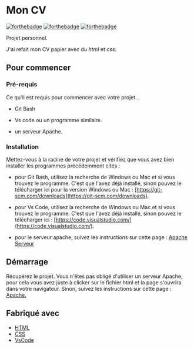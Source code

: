 # Mon CV
[![forthebadge](https://forthebadge.com/images/badges/built-by-developers.svg)](https://forthebadge.com) [![forthebadge](https://forthebadge.com/images/badges/uses-html.svg)](https://forthebadge.com) [![forthebadge](https://forthebadge.com/images/badges/uses-css.svg)](https://forthebadge.com) 

Projet personnel.

J'ai refait mon CV papier avec du _html_ et _css_.

## Pour commencer

### Pré-requis

Ce qu'il est requis pour commencer avec votre projet...

- Git Bash

- Vs code ou un programme similaire.

- un serveur Apache.

### Installation

Mettez-vous à la racine de votre projet et vérifiez que vous avez bien installer les programmes précédemment cités :

- pour Git Bash, utilisez la recherche de Windows ou Mac et si vous trouvez le programme. C'est que l'avez déjà installé, sinon pouvez le télécharger ici pour la version Windows ou Mac : [https://git-scm.com/downloads](https://git-scm.com/downloads).

- pour Vs Code, utilisez la recherche de Windows ou Mac et si vous trouvez le programme. C'est que l'avez déjà installé, sinon pouvez le télécharger ici : [https://code.visualstudio.com/](https://code.visualstudio.com/).

- pour le serveur apache, suivez les instructions sur cette page : [Apache Serveur](https://blog.lws-hosting.com/creation-de-sites-web/installer-et-configurer-serveur-apache#:~:text=Pour%20cela%2C%20rendez%2Dvous%20dans,de%20d%C3%A9marrer%20le%20serveur%20Apache.)

## Démarrage

Récupérez le projet.
Vous n'êtes pas obligé d'utiliser un serveur Apache, pour cela vous avez juste à clicker sur le fichier html et la page s'ouvrira dans votre navigateur.
Sinon, suivez les instructions sur cette page : [Apache.](https://blog.lws-hosting.com/creation-de-sites-web/installer-et-configurer-serveur-apache#:~:text=Pour%20cela%2C%20rendez%2Dvous%20dans,de%20d%C3%A9marrer%20le%20serveur%20Apache.)

## Fabriqué avec
* [HTML](https://developer.mozilla.org/fr/docs/Web/HTML)
* [CSS](https://developer.mozilla.org/fr/docs/Web/CSS)
* [VsCode](https://code.visualstudio.com/)
